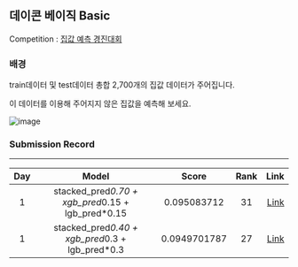 ## 데이콘 베이직 Basic 

Competition : [집값 예측 경진대회](https://dacon.io/competitions/official/235869/overview/description)

###  배경


train데이터 및 test데이터 총합 2,700개의 집값 데이터가 주어집니다.

이 데이터를 이용해 주어지지 않은 집값을 예측해 보세요.

![image](https://user-images.githubusercontent.com/54428934/151827894-1d16ffc2-ab84-4cc1-a393-ba297b2721c7.png)

### Submission Record
-----

| Day |    Model                                   | Score        | Rank                                      | Link        |
| :---------:  | :-----------:                                | :-------------------: | :-------------------:                         |  -------------------: |
| 1             | stacked_pred*0.70 + xgb_pred*0.15 + lgb_pred*0.15              | 0.095083712                | 31           |  [Link](https://github.com/dlarhkd1211/Dacon/blob/master/House_Predict/day1_submission_complete/stack_submission.csv)       |
| 1             | stacked_pred*0.40 + xgb_pred*0.3 + lgb_pred*0.3               | 0.0949701787              | 27 |   [Link](https://github.com/dlarhkd1211/Dacon/blob/master/House_Predict/day1_submission_complete/stack1_submission.csv)|
